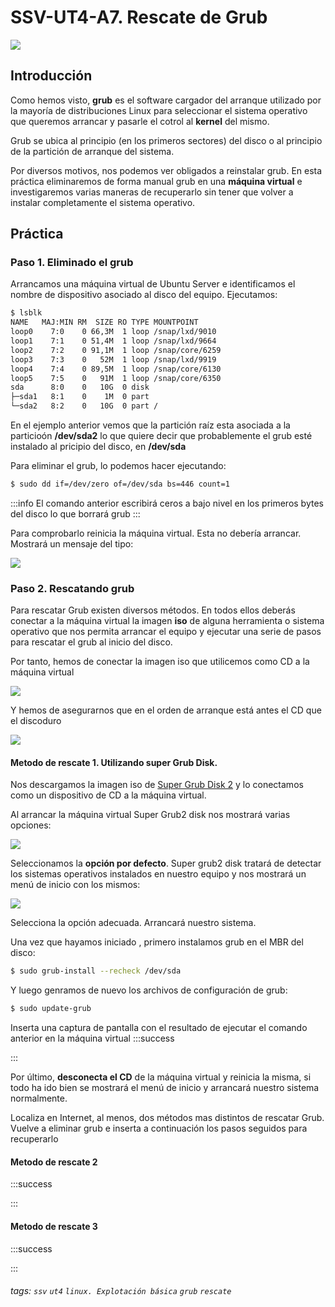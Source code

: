 # SSV-UT4-A7. Rescate de Grub

![](https://i.imgur.com/s3bvbz0.png)

## Introducción
Como hemos visto, **grub** es el software cargador del arranque utilizado por la mayoría de distribuciones Linux para seleccionar el sistema operativo que queremos arrancar y pasarle el cotrol al **kernel** del mismo.

Grub se ubica al principio (en los primeros sectores) del disco o al principio de la partición de arranque del sistema.

Por diversos motivos, nos podemos ver obligados a reinstalar grub. En esta práctica eliminaremos de forma manual grub en una **máquina virtual** e investigaremos varias maneras de recuperarlo sin tener que volver a instalar completamente el sistema operativo.
## Práctica
### Paso 1. Eliminado el grub
Arrancamos una máquina virtual de Ubuntu Server e identificamos el nombre de dispositivo asociado al disco del equipo. Ejecutamos:
```bash
$ lsblk
NAME   MAJ:MIN RM  SIZE RO TYPE MOUNTPOINT
loop0    7:0    0 66,3M  1 loop /snap/lxd/9010
loop1    7:1    0 51,4M  1 loop /snap/lxd/9664
loop2    7:2    0 91,1M  1 loop /snap/core/6259
loop3    7:3    0   52M  1 loop /snap/lxd/9919
loop4    7:4    0 89,5M  1 loop /snap/core/6130
loop5    7:5    0   91M  1 loop /snap/core/6350
sda      8:0    0   10G  0 disk 
├─sda1   8:1    0    1M  0 part 
└─sda2   8:2    0   10G  0 part /
```
En el ejemplo anterior vemos que la partición raíz esta asociada a la particioón **/dev/sda2** lo que quiere decir que probablemente el grub esté instalado al pricipio del disco, en **/dev/sda**

Para eliminar el grub, lo podemos hacer ejecutando:

```bash
$ sudo dd if=/dev/zero of=/dev/sda bs=446 count=1
```

:::info
El comando anterior escribirá ceros a bajo nivel en los primeros bytes del disco lo que borrará grub
:::

Para comprobarlo reinicia la máquina virtual. Esta no debería arrancar. Mostrará un mensaje del tipo:

![](https://i.imgur.com/bocYypx.png)

### Paso 2. Rescatando grub
Para rescatar Grub existen diversos métodos. En todos ellos deberás conectar a la máquina virtual la imagen **iso** de alguna herramienta o sistema operativo que nos permita arrancar el equipo y ejecutar una serie de pasos para rescatar el grub al inicio del disco.

Por tanto, hemos de conectar la imagen iso que utilicemos como CD a la máquina virtual

![](https://i.imgur.com/c6kKR8Z.png)

Y hemos de asegurarnos que en el orden de arranque está antes el CD que el discoduro

![](https://i.imgur.com/e9ALIqU.png)

#### Metodo de rescate 1. Utilizando super Grub Disk.

Nos descargamos la imagen iso de [Super Grub Disk 2](https://sourceforge.net/projects/supergrub2/files/2.02s10/super_grub2_disk_2.02s10/super_grub2_disk_hybrid_2.02s10.iso/download) y lo conectamos como un dispositivo de CD a la máquina virtual. 

Al arrancar la máquina virtual Super Grub2 disk nos mostrará varias opciones:

![](https://i.imgur.com/8I9Fwod.png)


Seleccionamos la **opción por defecto**. Super grub2 disk tratará de detectar los sistemas operativos instalados en nuestro equipo y nos mostrará un menú de inicio con los mismos:

![](https://i.imgur.com/zcNgOHA.png)


Selecciona la opción adecuada. Arrancará nuestro sistema. 

Una vez que hayamos iniciado , primero instalamos grub en el MBR del disco:
```bash
$ sudo grub-install --recheck /dev/sda
```

Y luego genramos de nuevo los archivos de configuración de grub:
```bash
$ sudo update-grub
```
Inserta una captura de pantalla con el resultado de ejecutar el comando anterior en la máquina virtual 
:::success

:::

Por último, **desconecta el CD** de la máquina virtual y reinicia la misma, si todo ha ido bien se mostrará el menú de inicio y arrancará nuestro sistema normalmente.

Localiza en Internet, al menos, dos métodos mas distintos de rescatar Grub. Vuelve a eliminar grub e inserta a continuación los pasos seguidos para recuperarlo
#### Metodo de rescate 2
:::success

:::
#### Metodo de rescate 3
:::success

:::
###### tags: `ssv` `ut4` `linux. Explotación básica` `grub` `rescate`